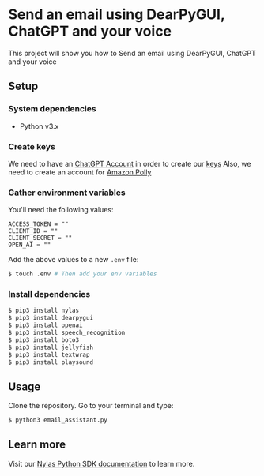 # Send an email using DearPyGUI, ChatGPT and your voice

This project will show you how to Send an email using DearPyGUI, ChatGPT and your voice

## Setup

### System dependencies

- Python v3.x

### Create keys

We need to have an [ChatGPT Account](https://platform.openai.com/signup) in order to create our [keys](https://beta.openai.com/account/api-keys)
Also, we need to create an account for [Amazon Polly](https://aws.amazon.com/polly/)

### Gather environment variables

You'll need the following values:

```text
ACCESS_TOKEN = ""
CLIENT_ID = ""
CLIENT_SECRET = ""
OPEN_AI = ""
```

Add the above values to a new `.env` file:

```bash
$ touch .env # Then add your env variables
```

### Install dependencies

```bash
$ pip3 install nylas
$ pip3 install dearpygui
$ pip3 install openai
$ pip3 install speech_recognition
$ pip3 install boto3
$ pip3 install jellyfish
$ pip3 install textwrap
$ pip3 install playsound
```

## Usage

Clone the repository. Go to your terminal and type:

```bash
$ python3 email_assistant.py
```

## Learn more

Visit our [Nylas Python SDK documentation](https://developer.nylas.com/docs/developer-tools/sdk/python-sdk/) to learn more.
